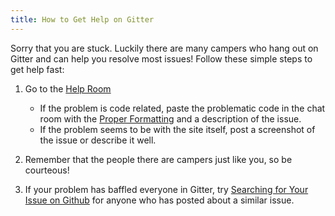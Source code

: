 ```yaml
---
title: How to Get Help on Gitter
---
```

Sorry that you are stuck. Luckily there are many campers who hang out on Gitter and can help you resolve most issues! Follow these simple steps to get help fast:

1.  Go to the [Help Room](https://gitter.im/FreeCodeCamp/Help)
    *   If the problem is code related, paste the problematic code in the chat room with the [Proper Formatting](http://forum.freecodecamp.com/t/markdown-code-formatting/18391) and a description of the issue.
    *   If the problem seems to be with the site itself, post a screenshot of the issue or describe it well.
2.  Remember that the people there are campers just like you, so be courteous!

3.  If your problem has baffled everyone in Gitter, try [Searching for Your Issue on Github](http://forum.freecodecamp.com/t/searching-for-existing-issues-in-github/18390) for anyone who has posted about a similar issue.